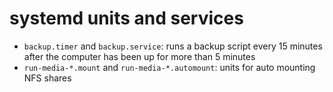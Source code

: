 # systemd units and services

* `backup.timer` and `backup.service`: runs a backup script every 15 minutes after the computer has been up for more than 5 minutes
* `run-media-*.mount` and `run-media-*.automount`: units for auto mounting NFS shares
